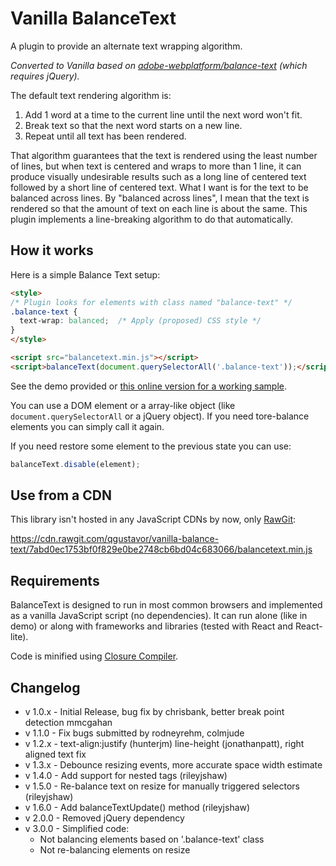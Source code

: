 # Vanilla BalanceText

A plugin to provide an alternate text wrapping algorithm.

*Converted to Vanilla based on [adobe-webplatform/balance-text](https://github.com/adobe-webplatform/balance-text) (which requires jQuery).*

The default text rendering algorithm is:

1. Add 1 word at a time to the current line until the next word won't fit.
2. Break text so that the next word starts on a new line.
3. Repeat until all text has been rendered.

That algorithm guarantees that the text is rendered using the least number of lines, but when text is centered and wraps to more than 1 line, it can produce visually undesirable results such as a long line of centered text followed by a short line of centered text. What I want is for the text to be balanced across lines. By "balanced across lines", I mean that the text is rendered so that the amount of text on each line is about the same. This plugin implements a line-breaking algorithm to do that automatically.

## How it works
Here is a simple Balance Text setup:

```html
<style>
/* Plugin looks for elements with class named "balance-text" */
.balance-text {
  text-wrap: balanced;  /* Apply (proposed) CSS style */
}
</style>

<script src="balancetext.min.js"></script>
<script>balanceText(document.querySelectorAll('.balance-text'));</script>
```

See the demo provided or [this online version for a working sample](https://qgustavor.github.io/vanilla-balance-text/demo/index.html).

You can use a DOM element or a array-like object (like `document.querySelectorAll`
or a jQuery object). If you need tore-balance elements you can simply call it again.

If you need restore some element to the previous state you can use:

```javascript
balanceText.disable(element);
```

## Use from a CDN

This library isn't hosted in any JavaScript CDNs by now, only [RawGit](https://rawgit.com):

https://cdn.rawgit.com/qgustavor/vanilla-balance-text/7abd0ec1753bf0f829e0be2748cb6bd04c683066/balancetext.min.js

## Requirements
BalanceText is designed to run in most common browsers and implemented as a
vanilla JavaScript script (no dependencies). It can run alone (like in demo) or
along with frameworks and libraries (tested with React and React-lite).

Code is minified using [Closure Compiler](https://developers.google.com/closure/compiler/).

## Changelog
* v 1.0.x - Initial Release, bug fix by chrisbank, better break point detection mmcgahan
* v 1.1.0 - Fix bugs submitted by rodneyrehm, colmjude
* v 1.2.x - text-align:justify (hunterjm) line-height (jonathanpatt), right aligned text fix
* v 1.3.x - Debounce resizing events, more accurate space width estimate
* v 1.4.0 - Add support for nested tags (rileyjshaw)
* v 1.5.0 - Re-balance text on resize for manually triggered selectors (rileyjshaw)
* v 1.6.0 - Add balanceTextUpdate() method (rileyjshaw)
* v 2.0.0 - Removed jQuery dependency
* v 3.0.0 - Simplified code:
    * Not balancing elements based on '.balance-text' class
    * Not re-balancing elements on resize

